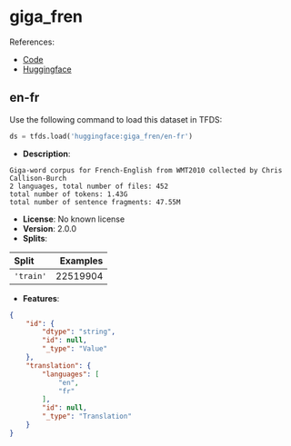 # giga_fren

References:

*   [Code](https://github.com/huggingface/datasets/blob/master/datasets/giga_fren)
*   [Huggingface](https://huggingface.co/datasets/giga_fren)


## en-fr


Use the following command to load this dataset in TFDS:

```python
ds = tfds.load('huggingface:giga_fren/en-fr')
```

*   **Description**:

```
Giga-word corpus for French-English from WMT2010 collected by Chris Callison-Burch
2 languages, total number of files: 452
total number of tokens: 1.43G
total number of sentence fragments: 47.55M
```

*   **License**: No known license
*   **Version**: 2.0.0
*   **Splits**:

Split  | Examples
:----- | -------:
`'train'` | 22519904

*   **Features**:

```json
{
    "id": {
        "dtype": "string",
        "id": null,
        "_type": "Value"
    },
    "translation": {
        "languages": [
            "en",
            "fr"
        ],
        "id": null,
        "_type": "Translation"
    }
}
```


